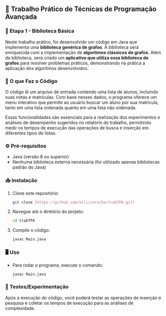 ## 🚀 Trabalho Prático de Técnicas de Programação Avançada
### 🧩 Etapa 1 - Biblioteca Básica
Neste trabalho prático, foi desenvolvido um código em Java que implementa uma **biblioteca genérica de grafos**. A biblioteca será enriquecida com a implementação de **algoritmos clássicos de grafos**. Além da biblioteca, será criado um **aplicativo que utiliza essa biblioteca de grafos** para resolver problemas práticos, demonstrando na prática a aplicação dos algoritmos desenvolvidos.
### 📂 O que Faz o Código
O código lê um arquivo de entrada contendo uma lista de alunos, incluindo suas notas e matrículas. Com base nesses dados, o programa oferece um menu interativo que permite ao usuário buscar um aluno por sua matrícula, tanto em uma lista ordenada quanto em uma lista não ordenada.

Essas funcionalidades são essenciais para a realização dos experimentos e análises de desempenho sugeridos no relatório do trabalho, permitindo medir os tempos de execução das operações de busca e inserção em diferentes tipos de listas.
### ⚙️ Pré-requisitos
- Java (versão 8 ou superior)
- Nenhuma biblioteca externa necessária (foi utilizado apenas bibliotecas padrão do Java)
### 📥 Instalação
1. Clone este repositório:
   ```bash
   git clone [https://github.com/alliciarocha/trabTPA.git]
2. Navegue até o diretório do projeto:
   ```bash
   cd trabTPA
3. Compile o código:
   ```bash
   javac Main.java
### 🖥️ Uso
- Para rodar o programa, execute o comando: 
   ```bash
   javac Main.java
### 🧪 Testes/Experimentação
Após a execução do código, você poderá testar as operações de inserção e pesquisa e coletar os tempos de execução para as análises de complexidade.

